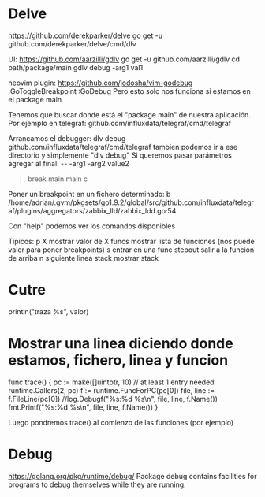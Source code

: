 # Delve
https://github.com/derekparker/delve
go get -u github.com/derekparker/delve/cmd/dlv

UI: https://github.com/aarzilli/gdlv
  go get -u github.com/aarzilli/gdlv
  cd path/package/main
  gdlv debug -arg1 val1

neovim plugin: https://github.com/jodosha/vim-godebug
  :GoToggleBreakpoint
  :GoDebug
  Pero esto solo nos funciona si estamos en el package main


Tenemos que buscar donde está el "package main" de nuestra aplicación.
Por ejemplo en telegraf: github.com/influxdata/telegraf/cmd/telegraf

Arrancamos el debugger:
dlv debug github.com/influxdata/telegraf/cmd/telegraf
  tambien podemos ir a ese directorio y simplemente "dlv debug"
  Si queremos pasar parámetros agregar al final: -- -arg1 -arg2 value2

> break main.main
> c
>

Poner un breakpoint en un fichero determinado:
b /home/adrian/.gvm/pkgsets/go1.9.2/global/src/github.com/influxdata/telegraf/plugins/aggregators/zabbix_lld/zabbix_ldd.go:54

Con "help" podemos ver los comandos disponibles

Típicos:
p X  		mostrar valor de X
funcs 	mostrar lista de funciones (nos puede valer para poner breakpoints)
s		  	entrar en una func
stepout	salir a la funcion de arriba
n  			siguiente linea
stack		mostrar stack


# Cutre
println("traza %s", valor)


# Mostrar una linea diciendo donde estamos, fichero, linea y funcion
func trace() {
	pc := make([]uintptr, 10)  // at least 1 entry needed
	runtime.Callers(2, pc)
	f := runtime.FuncForPC(pc[0])
	file, line := f.FileLine(pc[0])
	//log.Debugf("%s:%d %s\n", file, line, f.Name())
	fmt.Printf("%s:%d %s\n", file, line, f.Name())
}

Luego pondremos trace() al comienzo de las funciones (por ejemplo)



# Debug
https://golang.org/pkg/runtime/debug/
Package debug contains facilities for programs to debug themselves while they are running.
